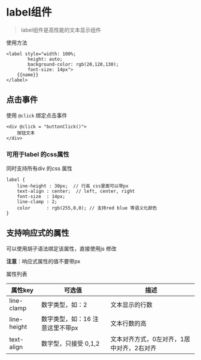 # label组件

> label组件是高性能的文本显示组件

使用方法

```
<label style="width: 100%;
        height: auto;
        background-color: rgb(20,120,130);
        font-size: 14px">
    {{name}}
</label>
```

## 点击事件
使用 `@click` 绑定点击事件

```
<div @click = "buttonClick()">
    按钮文本
</div>
```

### 可用于label 的css属性

同时支持所有div 的css 属性

```
label {
    line-height : 30px;  // 行高 css里面可以带px
    text-align : center;  // left, center, right
    font-size  : 14px;
    line-clamp : 2;
    color      : rgb(255,0,0); // 支持red blue 等语义化颜色
}
```

## 支持响应式的属性
可以使用胡子语法绑定该属性，直接使用js 修改

**注意**：响应式属性的值不要带px

属性列表

| 属性key | 可选值 | 描述 |
| --- | --- | --- |
| line-clamp| 数字类型，如：2| 文本显示的行数 |
| line-height| 数字类型，如：16 注意这里不带px | 文本行数的高 |
| text-align| 数字型，只接受 0,1,2|文本对齐方式，0左对齐，1居中对齐，2右对齐 |



